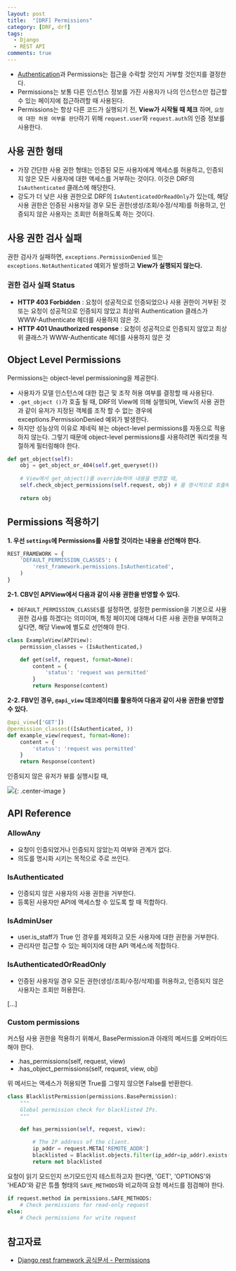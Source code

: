 ```yaml
---
layout: post
title:  "[DRF] Permissions"
category: [DRF, drf]
tags:
  - Django
  - REST API
comments: true
---
```


- [Authentication](https://github.com/django-rest-framework-study/weeklystudy/blob/master/week1/drf-authentication.md)과 Permissions는 접근을 수락할 것인지 거부할 것인지를 결정한다.
- Permissions는 보통 다른 인스턴스 정보를 가진 사용자가 나의 인스턴스만 접근할 수 있는 페이지에 접근하려할 때 사용된다.
- Permissions는 항상 다른 코드가 실행되기 전, **View가 시작될 때 체크** 하며, `요청에 대한 허용 여부를 판단`하기 위해  `request.user`와 `request.auth`의 인증 정보를 사용한다.


## 사용 권한 형태
- 가장 간단한 사용 권한 형태는 인증된 모든 사용자에게 액세스를 허용하고, 인증되지 않은 모든 사용자에 대한 액세스를 거부하는 것이다. 이것은 DRF의 `IsAuthenticated` 클래스에 해당한다.
- 강도가 더 낮은 사용 권한으로 DRF의 `IsAutenticatedOrReadOnly`가 있는데, 해당 사용 권한은 인증된 사용자일 경우 모든 권한(생성/조회/수정/삭제)를 허용하고, 인증되지 않은 사용자는 조회만 허용하도록 하는 것이다.

## 사용 권한 검사 실패
권한 검사가 실패하면, `exceptions.PermissionDenied` 또는 `exceptions.NotAuthenticated` 예외가 발생하고 **View가 실행되지 않는다.**

### 권한 검사 실패 Status
- **HTTP 403 Forbidden** : 요청이 성공적으로 인증되었으나 사용 권한이 거부된 것 또는 요청이 성공적으로 인증되지 않았고 최상위 Authentication 클래스가 WWW-Authenticate 헤더를 사용하지 않은 것.
- **HTTP 401 Unauthorized response** : 요청이 성공적으로 인증되지 않았고 최상위 클래스가 WWW-Authenticate 헤더를 사용하지 않은 것 

## Object Level Permissions
Permissions는 object-level permissioning을 제공한다.

- 사용자가 모델 인스턴스에 대한 접근 및 조작 허용 여부를 결정할 때 사용된다.
- `.get_object ()`가 호출 될 때, DRF의 View에 의해 실행되며, View의 사용 권한과 같이 유저가 지정된 객체를 조작 할 수 없는 경우에 exceptions.PermissionDenied 예외가 발생한다.
- 하지만 성능상의 이유로 제네릭 뷰는 object-level permissions를 자동으로 적용하지 않는다. 그렇기 때문에 object-level permissions를 사용하려면 쿼리셋을 적절하게 필터링해야 한다.

```python
def get_object(self):
    obj = get_object_or_404(self.get_queryset())
    
    # View에서 get_object()를 override하여 내용을 변경할 때,
    self.check_object_permissions(self.request, obj) # 를 명시적으로 호출해야 한다.
    
    return obj
```

## Permissions 적용하기
**1. 우선 `settings`에 Permissions를 사용할 것이라는 내용을 선언해야 한다.**

```python
REST_FRAMEWORK = {
    'DEFAULT_PERMISSION_CLASSES': (
        'rest_framework.permissions.IsAuthenticated',
    )
}
```

**2-1. CBV인 APIView에서 다음과 같이 사용 권한을 반영할 수 있다.**

- `DEFAULT_PERMISSION_CLASSES`를 설정하면, 설정한 permission을 기본으로 사용 권한 검사를 하겠다는 의미이며, 특정 페이지에 대해서 다른 사용 권한을 부여하고 싶다면, 해당 View에 별도로 선언해야 한다.

```python
class ExampleView(APIView):
    permission_classes = (IsAuthenticated,)

    def get(self, request, format=None):
        content = {
            'status': 'request was permitted'
        }
        return Response(content)
```

**2-2. FBV인 경우, `@api_view` 데코레이터를 활용하여 다음과 같이 사용 권한을 반영할 수 있다.**

```python
@api_view(['GET'])
@permission_classes((IsAuthenticated, ))
def example_view(request, format=None):
    content = {
        'status': 'request was permitted'
    }
    return Response(content)
```

인증되지 않은 유저가 뷰를 실행시킬 때,

![]({{site.url}}/assets/non_permission.png){: .center-image }

## API Reference
### AllowAny
- 요청이 인증되었거나 인증되지 않았는지 여부와 관계가 없다.
- 의도를 명시화 시키는 목적으로 주로 쓰인다.

### IsAuthenticated
- 인증되지 않은 사용자의 사용 권한을 거부한다.
- 등록된 사용자만 API에 액세스할 수 있도록 할 때 적합하다.

### IsAdminUser
- user.is_staff가 True 인 경우를 제외하고 모든 사용자에 대한 권한을 거부한다.
- 관리자만 접근할 수 있는 페이지에 대한 API 액세스에 적합하다.

### IsAuthenticatedOrReadOnly
- 인증된 사용자일 경우 모든 권한(생성/조회/수정/삭제)를 허용하고, 인증되지 않은 사용자는 조회만 허용한다.

[...]

### Custom permissions
커스텀 사용 권한을 적용하기 위해서, BasePermission과 아래의 메서드를 오버라이드해야 한다.

- .has_permissions(self, request, view)
- .has_object_permissions(self, request, view, obj)

위 메서드는 액세스가 허용되면 True를 그렇지 않으면 False를 반환한다.

```python
class BlacklistPermission(permissions.BasePermission):
    """
    Global permission check for blacklisted IPs.
    """

    def has_permission(self, request, view):
    	
    	# The IP address of the client.
		ip_addr = request.META['REMOTE_ADDR']
		blacklisted = Blacklist.objects.filter(ip_addr=ip_addr).exists()
		return not blacklisted
```

요청이 읽기 모드인지 쓰기모드인지 테스트하고자 한다면, 'GET', 'OPTIONS'와 'HEAD'와 같은 튜플 형태의 `SAVE_METHODS`와 비교하여 요청 메서드를 점검해야 한다.

```python
if request.method in permissions.SAFE_METHODS:
    # Check permissions for read-only request
else:
    # Check permissions for write request
```

## 참고자료
- [Django rest framework 공식문서 - Permissions]()